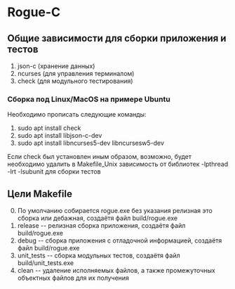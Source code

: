 # Rogue-C

## Общие зависимости для сборки приложения и тестов

1. json-c (хранение данных)
2. ncurses (для управления терминалом)
3. check (для модульного тестирования)

### Сборка под Linux/MacOS на примере Ubuntu

Необходимо прописать следующие команды:
1. sudo apt install check
2. sudo apt install libjson-c-dev
3. sudo apt install libncurses5-dev libncursesw5-dev

Если check был установлен иным образом, возможно, будет необходимо удалить в Makefile_Unix
зависимость от библиотек -lpthread -lrt -lsubunit для сборки тестов

## Цели Makefile

0. По умолчанию собирается rogue.exe без указания релизная это сборка или дебажная, создаётя файл build/rogue.exe
1. release -- релизная сборка приложения, создаётя файл build/rogue.exe
2. debug -- сборка приложения с отладочной информацией, создаётя файл build/rogue.exe
3. unit_tests -- сборка модульных тестов, создаётя файл build/unit_tests.exe
4. clean -- удаление исполняемых файлов, а также промежуточных объектных файлов для их получения
